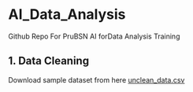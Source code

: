 # AI_Data_Analysis
Github Repo For PruBSN AI forData Analysis Training

## 1. Data Cleaning

Download sample dataset from here [unclean_data.csv](https://github.com/afifhusman/AI_Data_Analysis/blob/main/Sample%20Data/unclean_data.csv)

